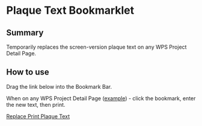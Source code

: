 # Plaque Text Bookmarklet

## Summary
Temporarily replaces the screen-version plaque text on any WPS Project Detail Page.

## How to use
Drag the link below into the Bookmark Bar. 

When on any WPS Project Detail Page ([example](https://my.charitywater.org/projects/ET.RST.2H.15.207.179)) - click the bookmark, enter the new text, then print.

<a class="bookmarklet" href="javascript:(function()%7Bfunction%20replace_plaque_text(new_text)%7Bif(new_text)%7Bvar%20old_text%20%3D%20%24(%22.print-only%20.plaque-text%22).text()%3B%24(%22.print-only%20.plaque-text%22).text(new_text)%3Bvar%20response%3D%22Replaced%22%3Balert(%22Replaced%20%5C%22%22%2Bold_text%2B%22%5C%22%20with%20%5C%22%22%2Bnew_text%2B%22%5C%22%20in%20the%20printed%20certificate.%20%5Cr%5CrOnly%20YOU%20can%20see%20this.%20It%20will%20revert%20when%20you%20reload%20the%20page.%22)%7D%7Dreplace_plaque_text(prompt('What%5C's%20the%20new%20plaque%20text%3F'))%7D)()">Replace Print Plaque Text</a>
